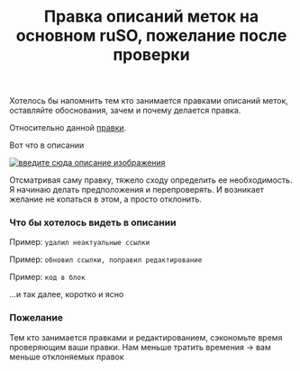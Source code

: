 ﻿---
title: "Правка описаний меток на основном ruSO, пожелание после проверки"
se.owner.user_id: 209304
se.owner.display_name: "Dmitry"
se.owner.link: "https://ru.meta.stackoverflow.com/users/209304/dmitry"
se.link: "https://ru.meta.stackoverflow.com/questions/14590/%d0%9f%d1%80%d0%b0%d0%b2%d0%ba%d0%b0-%d0%be%d0%bf%d0%b8%d1%81%d0%b0%d0%bd%d0%b8%d0%b9-%d0%bc%d0%b5%d1%82%d0%be%d0%ba-%d0%bd%d0%b0-%d0%be%d1%81%d0%bd%d0%be%d0%b2%d0%bd%d0%be%d0%bc-ruso-%d0%bf%d0%be%d0%b6%d0%b5%d0%bb%d0%b0%d0%bd%d0%b8%d0%b5-%d0%bf%d0%be%d1%81%d0%bb%d0%b5-%d0%bf%d1%80%d0%be%d0%b2%d0%b5%d1%80%d0%ba%d0%b8"
se.question_id: 14590
se.post_type: question
---
<p>Хотелось бы напомнить тем кто занимается правками описаний меток, оставляйте обоснования, зачем и почему делается правка.</p>
<p>Относительно данной <a href="https://ru.stackoverflow.com/review/suggested-edits/960263">правки</a>.</p>
<p>Вот что в описании</p>
<p><a href="https://i.sstatic.net/Eu6seNZP.png" rel="nofollow noreferrer"><img src="https://i.sstatic.net/Eu6seNZP.png" alt="введите сюда описание изображения" /></a></p>
<p>Отсматривая саму правку, тяжело сходу определить ее необходимость. Я начинаю делать предположения и перепроверять. И возникает желание не копаться в этом, а просто отклонить.</p>
<h3>Что бы хотелось видеть в описании</h3>
<p>Пример: <code>удалил неактуальные ссылки</code></p>
<p>Пример: <code>обновил ссылки, поправил редактирование</code></p>
<p>Пример: <code>код в блок</code></p>
<p>...и так далее, коротко и ясно</p>
<h3>Пожелание</h3>
<p>Тем кто занимается правками и редактированием, сэкономьте время проверяющим ваши правки. Нам меньше тратить времения -&gt; вам меньше отклоняемых правок</p>
